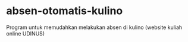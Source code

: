 # absen-otomatis-kulino
Program untuk memudahkan melakukan absen di kulino (website kuliah online UDINUS)
